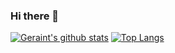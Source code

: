 ### Hi there 👋

[![Geraint's github stats](https://github-readme-stats.vercel.app/api?username=grit96&show_icons=true&theme=radical&count_private=true)](https://github.com/anuraghazra/github-readme-stats)
[![Top Langs](https://github-readme-stats.vercel.app/api/top-langs/?username=grit96&theme=radical&count_private=true&layout=compact)](https://github.com/anuraghazra/github-readme-stats)
